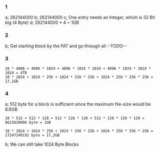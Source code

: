 ### 1
a;  262144000
b;  262144000
c;  One entry needs an Integer, which is 32 Bit big (4 Byte)
d;  262144000 * 4 ~ 1GB

### 2
b;  Get starting block by the FAT and go through all --TODO--

### 3
    10 * 4096 + 4096 * 1024 + 4096 * 1024 * 1024 + 4096 * 1024 * 1024 * 1024 = 4TB
    10 * 1024 + 1024 * 256 + 1024 * 256 * 256 + 1024 * 256 * 256 * 256 = 17,2GB

### 4
a;  512 byte for a block is sufficient since the maximum file-size would be 8.6GB

    10 * 512 + 512 * 128 + 512 * 128 * 128 + 512 * 128 * 128 * 128 = 8623620096 byte = 1GB

    10 * 1024 + 1024 * 256 + 1024 * 256 * 256 + 1024 * 256 * 256 * 256 = 17247240192 byte = 17,2GB
    
b;  We can still take 1024 Byte Blocks
